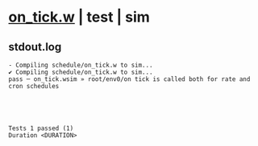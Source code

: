 # [on_tick.w](../../../../examples/tests/valid/on_tick.w) | test | sim

## stdout.log
```log
- Compiling schedule/on_tick.w to sim...
✔ Compiling schedule/on_tick.w to sim...
pass ─ on_tick.wsim » root/env0/on tick is called both for rate and cron schedules
 




Tests 1 passed (1) 
Duration <DURATION>

```

